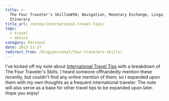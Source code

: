 ```yaml
---
title: >-
  The Four Traveler's Skills&#58; Navigation, Monetary Exchange, Linguistics &
  Itinerary
title_url: /notes/international-travel-tips/
tags:
  - travel
  - advice
category: Personal
date: 2013-11-27
redirect_from: /blog/personal/four-travelers-skills/
---
```


I've kicked off my note about [International Travel Tips](/notes/international-travel-tips/) with a breakdown of The Four Traveler's Skills. I heard someone offhandedly mention these recently, but couldn't find any online mention of them; so I expanded upon them with my own thoughts as a frequent international traveler.  The note will also serve as a base for other travel tips to be expanded upon later. Hope you enjoy!


